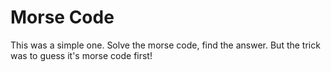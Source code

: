 # Morse Code

This was a simple one. Solve the morse code, find the answer. But the trick was to guess it's morse code first!
